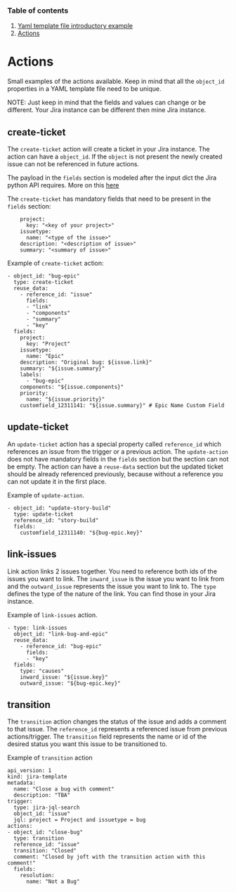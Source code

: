 ### Table of contents

1. [Yaml template file introductory example](introduction.md)
2. [Actions](actions.md)

# Actions

Small examples of the actions available. Keep in mind that all the `object_id` properties in a YAML template file need to be unique.

NOTE: Just keep in mind that the fields and values can change or be different. Your Jira instance can be different then mine Jira instance.

## create-ticket

The `create-ticket` action will create a ticket in your Jira instance. The action can have a `object_id`. If the `object` is not present the newly created issue can not be referenced in future actions.

The payload in the `fields` section is modeled after the input dict the Jira python API requires. More on this [here](https://jira.readthedocs.io/api.html)

The `create-ticket` has mandatory fields that need to be present in the `fields` section:

```
    project: 
      key: "<key of your project>"
    issuetype:
      name: "<type of the issue>"
    description: "<description of issue>"
    summary: "<summary of issue>"
```

Example of `create-ticket` action:

```
- object_id: "bug-epic"
  type: create-ticket
  reuse_data:
    - reference_id: "issue"
      fields: 
      - "link"
      - "components"
      - "summary"
      - "key"
  fields:
    project: 
      key: "Project"
    issuetype:
      name: "Epic"
    description: "Original bug: ${issue.link}"
    summary: "${issue.summary}"
    labels: 
      - "bug-epic"
    components: "${issue.components}"
    priority: 
      name: "${issue.priority}"
    customfield_12311141: "${issue.summary}" # Epic Name Custom Field
```

## update-ticket

An `update-ticket` action has a special property called `reference_id` which references an issue from the trigger or a previous action. The `update-action` does not have mandatory fields in the `fields` section but the section can not be empty. The action can have a `reuse-data` section but the updated ticket should be already referenced previously, because without a reference you can not update it in the first place.


Example of `update-action`.

```
- object_id: "update-story-build"
  type: update-ticket
  reference_id: "story-build"
  fields:
    customfield_12311140: "${bug-epic.key}"
```

## link-issues

Link action links 2 issues together. You need to reference both ids of the issues you want to link. The `inward_issue` is the issue you want to link from and the `outward_issue` represents the issue you want to link to. The `type` defines the type of the nature of the link. You can find those in your Jira instance.

Example of `link-issues` action.

```
- type: link-issues
  object_id: "link-bug-and-epic"
  reuse_data:
    - reference_id: "bug-epic"
      fields: 
      - "key"
  fields:
    type: "causes"
    inward_issue: "${issue.key}"
    outward_issue: "${bug-epic.key}"
```

## transition

The `transition` action changes the status of the issue and adds a comment to that issue. The `reference_id` represents a referenced issue from previous actions/trigger. The `transition` field represents the name or id of the desired status you want this issue to be transitioned to.

Example of `transition` action

```
api_version: 1
kind: jira-template
metadata:
  name: "Close a bug with comment"
  description: "TBA"
trigger:
  type: jira-jql-search
  object_id: "issue"
  jql: project = Project and issuetype = bug
actions:
- object_id: "close-bug" 
  type: transition
  reference_id: "issue"
  transition: "Closed"
  comment: "Closed by joft with the transition action with this comment!"
  fields:
    resolution:
      name: "Not a Bug"
```
